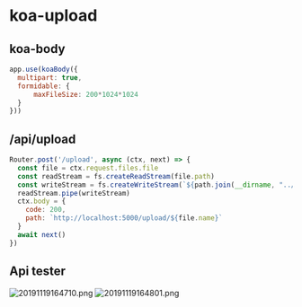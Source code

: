 # koa-upload

## koa-body
```js
app.use(koaBody({
  multipart: true,
  formidable: {
      maxFileSize: 200*1024*1024
  }
}))
```

## /api/upload
```js
Router.post('/upload', async (ctx, next) => {
  const file = ctx.request.files.file
  const readStream = fs.createReadStream(file.path)
  const writeStream = fs.createWriteStream(`${path.join(__dirname, "../../public/upload/")}${file.name}`)
  readStream.pipe(writeStream)
  ctx.body = {
    code: 200,
    path: `http://localhost:5000/upload/${file.name}`
  }
  await next()
})
```

## Api tester
![20191119164710.png](https://i.loli.net/2019/11/19/gde6uwYWhjREOXU.png)
![20191119164801.png](https://i.loli.net/2019/11/19/s1ukD4GtaIHWrVq.png)